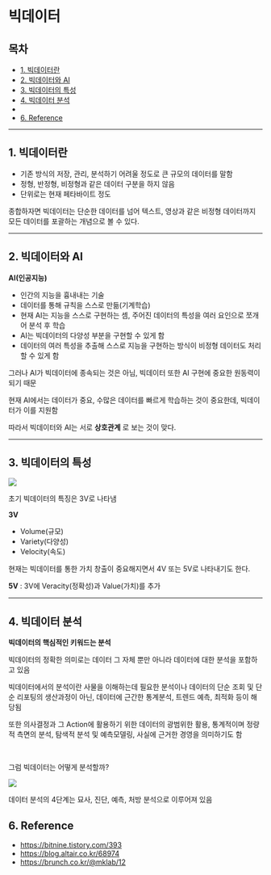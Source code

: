 # 빅데이터

## 목차
- [1. 빅데이터란](#1-빅데이터란)
- [2. 빅데이터와 AI](#2-빅데이터와-ai)
- [3. 빅데이터의 특성](#3-빅데이터의-특성)
- [4. 빅데이터 분석](#4-빅데이터-분석)
- []()
- [6. Reference](#6-reference)

<hr>

## 1. 빅데이터란

- 기존 방식의 저장, 관리, 분석하기 어려울 정도로 큰 규모의 데이터를 말함
- 정형, 반정형, 비정형과 같은 데이터 구분을 하지 않음
- 단위로는 현재 페타바이트 정도

종합하자면 빅데이터는 단순한 데이터를 넘어 텍스트, 영상과 같은 비정형 데이터까지 모든 데이터를 포괄하는 개념으로 볼 수 있다.

<hr>

## 2. 빅데이터와 AI

**AI(인공지능)**
- 인간의 지능을 흉내내는 기술
- 데이터를 통해 규칙을 스스로 만듦(기계학습)
- 현재 AI는 지능을 스스로 구현하는 셈, 주어진 데이터의 특성을 여러 요인으로 쪼개어 분석 후 학습
- AI는 빅데이터의 다양성 부분을 구현할 수 있게 함
- 데이터의 여러 특성을 추출해 스스로 지능을 구현하는 방식이 비정형 데이터도 처리할 수 있게 함

그러나 AI가 빅데이터에 종속되는 것은 아님, 빅데이터 또한 AI 구현에 중요한 원동력이 되기 때문

현재 AI에서는 데이터가 중요, 수많은 데이터를 빠르게 학습하는 것이 중요한데, 빅데이터가 이를 지원함

따라서 빅데이터와 AI는 서로 **상호관계** 로 보는 것이 맞다.

<hr>

## 3. 빅데이터의 특성

![](https://blog.altair.co.kr/wp-content/uploads/2021/06/bigdata_5v.png)

초기 빅데이터의 특징은 3V로 나타냄

**3V**
- Volume(규모)
- Variety(다양성)
- Velocity(속도)

현재는 빅데이터를 통한 가치 창출이 중요해지면서 4V 또는 5V로 나타내기도 한다.

**5V** : 3V에 Veracity(정확성)과 Value(가치)를 추가

<hr>

## 4. 빅데이터 분석

**빅데이터의 핵심적인 키워드는 분석**

빅데이터의 정확한 의미로는 데이터 그 자체 뿐만 아니라 데이터에 대한 분석을 포함하고 있음

빅데이터에서의 분석이란 사물을 이해하는데 필요한 분석이나 데이터의 단순 조회 및 단순 리포팅의 생산과정이 아닌, 데이터에 근간한 통계분석, 트렌드 예측, 최적화 등이 해당됨

또한 의사결정과 그 Action에 활용하기 위한 데이터의 광범위한 활용, 통계적이며 정량적 측면의 분석, 탐색적 분석 및 예측모델링, 사실에 근거한 경영을 의미하기도 함

<br>

그럼 빅데이터는 어떻게 분석할까?

![](https://t1.daumcdn.net/thumb/R720x0.fpng/?fname=http://t1.daumcdn.net/brunch/service/user/10tg/image/LRKN7NXSR_231ruwrn-vyT4VRsg.png)

데이터 분석의 4단계는 묘사, 진단, 예측, 처방 분석으로 이루어져 있음




## 6. Reference

- https://bitnine.tistory.com/393
- https://blog.altair.co.kr/68974
- https://brunch.co.kr/@mklab/12
